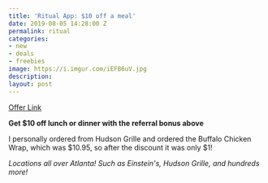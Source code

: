 ```yaml
---
title: 'Ritual App: $10 off a meal'
date: 2019-08-05 14:28:00 Z
permalink: ritual
categories:
- new
- deals
- freebies
image: https://i.imgur.com/iEFB6uV.jpg
description: 
layout: post
---
```


[Offer Link](https://invite.ritual.co/JENNIFER14911)

**Get $10 off lunch or dinner with the referral bonus above**

I personally ordered from Hudson Grille and ordered the Buffalo Chicken Wrap, which was $10.95, so after the discount it was only $1!

*Locations all over Atlanta! Such as Einstein's, Hudson Grille, and hundreds more!*